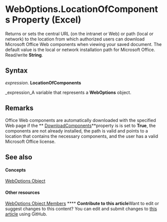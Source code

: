 
# WebOptions.LocationOfComponents Property (Excel)

Returns or sets the central URL (on the intranet or Web) or path (local or network) to the location from which authorized users can download Microsoft Office Web components when viewing your saved document. The default value is the local or network installation path for Microsoft Office. Read/write  **String**.


## Syntax

 _expression_. **LocationOfComponents**

 _expression_A variable that represents a  **WebOptions** object.


## Remarks

Office Web components are automatically downloaded with the specified Web page if the  ** [DownloadComponents](d9f103f8-e41e-ee8b-0e02-8cda514f04c9.md)**property is is set to  **True**, the components are not already installed, the path is valid and points to a location that contains the necessary components, and the user has a valid Microsoft Office license.


## See also


#### Concepts


 [WebOptions Object](d573637f-1891-4602-c961-091795e47356.md)
#### Other resources


 [WebOptions Object Members](4188ab11-5d84-aed8-2a2e-17881dcebe67.md)
****   **Contribute to this article**Want to edit or suggest changes to this content? You can edit and submit changes to  [this article](https://github.com/jhershey00/VBA_Excel_Test/OpenXMLCon/articles/0581343b-e93e-1413-4348-529f48a166eb.md) using GitHub.

